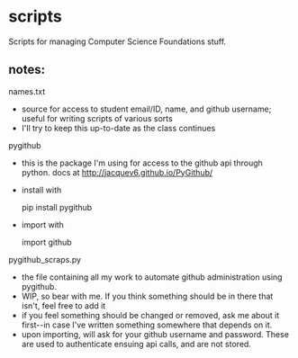 scripts
=======

Scripts for managing Computer Science Foundations stuff.

notes:
---

names.txt
 - source for access to student email/ID, name, and github username; useful for writing scripts of various sorts
 - I'll try to keep this up-to-date as the class continues

pygithub
 - this is the package I'm using for access to the github api through python. docs at http://jacquev6.github.io/PyGithub/
 - install with

    pip install pygithub
    
 - import with 

    import github
    
pygithub_scraps.py
 - the file containing all my work to automate github administration using pygithub.
 - WIP, so bear with me. If you think something should be in there that isn't, feel free to add it
 - if you feel something should be changed or removed, ask me about it first--in case I've written something somewhere that depends on it.
 - upon importing, will ask for your github username and password. These are used to authenticate ensuing api calls, and are not stored.
